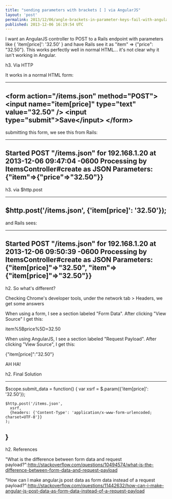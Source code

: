 ```yaml
---
title: "sending parameters with brackets [ ] via AngularJS"
layout: 'post'
permalink: 2013/12/06/angle-brackets-in-parameter-keys-fail-with-angularjs
published: 2013-12-06 16:19:54 UTC
---
```

I want an AngularJS controller to POST to a Rails endpoint with parameters like { 'item[price]': '32.50' } and have Rails see it as &quot;item&quot; =&gt; {&quot;price&quot;: &quot;32.50&quot;}. This works perfectly well in normal HTML... it's not clear why it isn't working in Angular.

h3. Via HTTP

It works in a normal HTML form:

---
&lt;form action=&quot;/items.json&quot; method=&quot;POST&quot;&gt;
  &lt;input name=&quot;item[price]&quot; type=&quot;text&quot; value=&quot;32.50&quot; /&gt;
  &lt;input type=&quot;submit&quot;&gt;Save&lt;/input&gt;
&lt;/form&gt;
---

submitting this form, we see this from Rails:

---
Started POST &quot;/items.json&quot; for 192.168.1.20 at 2013-12-06 09:47:04 -0600
Processing by ItemsController#create as JSON
  Parameters: {&quot;item&quot;=&gt;{&quot;price&quot;=&gt;&quot;32.50&quot;}}
---

h3. via $http.post

---
$http.post('/items.json', {'item[price]': '32.50'});
---

and Rails sees:

---
Started POST &quot;/items.json&quot; for 192.168.1.20 at 2013-12-06 09:50:39 -0600
Processing by ItemsController#create as JSON
  Parameters: {&quot;item[price]&quot;=&gt;&quot;32.50&quot;, &quot;item&quot;=&gt;{&quot;item[price]&quot;=&gt;&quot;32.50&quot;}}
---

h2. So what's different?

Checking Chrome's developer tools, under the network tab &gt; Headers, we get some answers

When using a form, I see a section labeled &quot;Form Data&quot;. After clicking &quot;View Source&quot; I get this:

item%5Bprice%5D=32.50

When using AngularJS, I see a section labeled &quot;Request Payload&quot;. After clicking &quot;View Source&quot;, I get this:

{&quot;item[price]&quot;:&quot;32.50&quot;}

AH HA!

h2. Final Solution

---
$scope.submit_data = function()
{
    var xsrf = $.param({'item[price]': '32.50'});

    $http.post('/items.json',
      xsrf,
      {headers: {'Content-Type': 'application/x-www-form-urlencoded; charset=UTF-8'}}
    );
}
---

h2. References

&quot;What is the difference between form data and request payload?&quot;:http://stackoverflow.com/questions/10494574/what-is-the-difference-between-form-data-and-request-payload

&quot;How can I make angular.js post data as form data instead of a request payload?&quot;:http://stackoverflow.com/questions/11442632/how-can-i-make-angular-js-post-data-as-form-data-instead-of-a-request-payload


